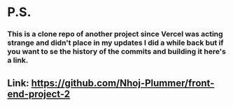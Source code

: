 # P.S.

### This is a clone repo of another project since Vercel was acting strange and didn't place in my updates I did a while back but if you want to se the history of the commits and building it here's a link.

## Link: https://github.com/Nhoj-Plummer/front-end-project-2



